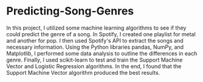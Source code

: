 # Predicting-Song-Genres
In this project, I utilized some machine learning algorithms to see if they could predict the genre of a song. In Spotify, I created one playlist for metal and another for pop. I then used Spotify's API to extract the songs and necessary information. Using the Python libraries pandas, NumPy, and Matplotlib, I performed some data analysis to outline the differences in each genre. Finally, I used scikit-learn to test and train the Support Machine Vector and Logistic Regression algorithms. In the end, I found that the Support Machine Vector algorithm produced the best results.
